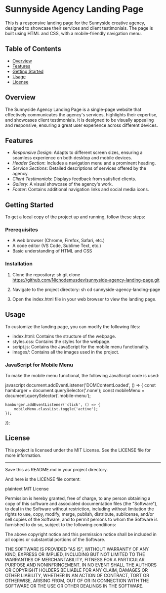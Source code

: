 # Sunnyside Agency Landing Page

This is a responsive landing page for the Sunnyside creative agency, designed to showcase their services and client testimonials. The page is built using HTML and CSS, with a mobile-friendly navigation menu.

## Table of Contents

- [Overview](#overview)
- [Features](#features)
- [Getting Started](#getting-started)
- [Usage](#usage)
- [License](#license)

## Overview

The Sunnyside Agency Landing Page is a single-page website that effectively communicates the agency's services, highlights their expertise, and showcases client testimonials. It is designed to be visually appealing and responsive, ensuring a great user experience across different devices.

## Features

- *Responsive Design*: Adapts to different screen sizes, ensuring a seamless experience on both desktop and mobile devices.
- *Header Section*: Includes a navigation menu and a prominent heading.
- *Service Sections*: Detailed descriptions of services offered by the agency.
- *Client Testimonials*: Displays feedback from satisfied clients.
- *Gallery*: A visual showcase of the agency's work.
- *Footer*: Contains additional navigation links and social media icons.

## Getting Started

To get a local copy of the project up and running, follow these steps:

### Prerequisites

- A web browser (Chrome, Firefox, Safari, etc.)
- A code editor (VS Code, Sublime Text, etc.)
- Basic understanding of HTML and CSS

### Installation

1. Clone the repository:
   sh
   git clone https://github.com/Nichodemusdev/sunnyside-agency-landing-page.git
   

2. Navigate to the project directory:
   sh
   cd sunnyside-agency-landing-page
   

3. Open the index.html file in your web browser to view the landing page.

## Usage

To customize the landing page, you can modify the following files:

- index.html: Contains the structure of the webpage.
- styles.css: Contains the styles for the webpage.
- script.js: Contains the JavaScript for the mobile menu functionality.
- images/: Contains all the images used in the project.

### JavaScript for Mobile Menu

To make the mobile menu functional, the following JavaScript code is used:

javascript
document.addEventListener('DOMContentLoaded', () => {
    const hamburger = document.querySelector('.none');
    const mobileMenu = document.querySelector('.mobile-menu');

    hamburger.addEventListener('click', () => {
        mobileMenu.classList.toggle('active');
    });
});


## License

This project is licensed under the MIT License. See the LICENSE file for more information.

---

Save this as README.md in your project directory.

And here is the LICENSE file content:

plaintext
MIT License

Permission is hereby granted, free of charge, to any person obtaining a copy
of this software and associated documentation files (the "Software"), to deal
in the Software without restriction, including without limitation the rights
to use, copy, modify, merge, publish, distribute, sublicense, and/or sell
copies of the Software, and to permit persons to whom the Software is
furnished to do so, subject to the following conditions:

The above copyright notice and this permission notice shall be included in all
copies or substantial portions of the Software.

THE SOFTWARE IS PROVIDED "AS IS", WITHOUT WARRANTY OF ANY KIND, EXPRESS OR
IMPLIED, INCLUDING BUT NOT LIMITED TO THE WARRANTIES OF MERCHANTABILITY,
FITNESS FOR A PARTICULAR PURPOSE AND NONINFRINGEMENT. IN NO EVENT SHALL THE
AUTHORS OR COPYRIGHT HOLDERS BE LIABLE FOR ANY CLAIM, DAMAGES OR OTHER
LIABILITY, WHETHER IN AN ACTION OF CONTRACT, TORT OR OTHERWISE, ARISING FROM,
OUT OF OR IN CONNECTION WITH THE SOFTWARE OR THE USE OR OTHER DEALINGS IN THE
SOFTWARE.
